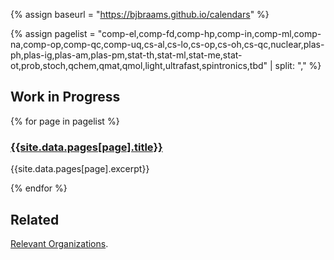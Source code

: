 <head>
  <link rel="stylesheet" href="assets/style.css">
  <meta name="google-site-verification" content="-TclahrTImXSL7tMHLFb3wUP8ne2e1MvaT5MyUA5msA" />
</head>

{% assign baseurl = "https://bjbraams.github.io/calendars" %}

{% assign pagelist = "comp-el,comp-fd,comp-hp,comp-in,comp-ml,comp-na,comp-op,comp-qc,comp-uq,cs-al,cs-lo,cs-op,cs-oh,cs-qc,nuclear,plas-ph,plas-ig,plas-am,plas-pm,stat-th,stat-ml,stat-me,stat-ot,prob,stoch,qchem,qmat,qmol,light,ultrafast,spintronics,tbd" | split: "," %}

## Work in Progress

{% for page in pagelist %}

### [{{site.data.pages[page].title}}]({{baseurl}}/{{page}})

{{site.data.pages[page].excerpt}}

{% endfor %}

## Related

[Relevant Organizations]({{baseurl}}/orgs).
